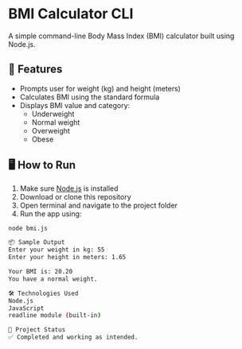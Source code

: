 # BMI Calculator CLI
A simple command-line Body Mass Index (BMI) calculator built using Node.js.
## 📌 Features
- Prompts user for weight (kg) and height (meters)
- Calculates BMI using the standard formula
- Displays BMI value and category:
  - Underweight
  - Normal weight
  - Overweight
  - Obese

## 🖥️ How to Run

1. Make sure [Node.js](https://nodejs.org/) is installed
2. Download or clone this repository
3. Open terminal and navigate to the project folder
4. Run the app using:

```bash
node bmi.js

📦 Sample Output
Enter your weight in kg: 55
Enter your height in meters: 1.65

Your BMI is: 20.20
You have a normal weight.

🛠 Technologies Used
Node.js
JavaScript
readline module (built-in)

📁 Project Status
✅ Completed and working as intended.

